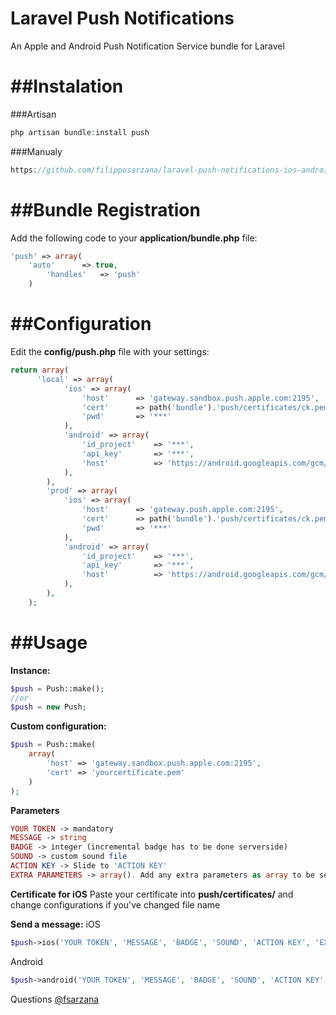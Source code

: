# Laravel Push Notifications
An Apple and Android Push Notification Service bundle for Laravel

##Instalation
=============
###Artisan
```php
php artisan bundle:install push
```
###Manualy
```php
https://github.com/filipposarzana/laravel-push-notifications-ios-android/
```
##Bundle Registration
=====================

Add the following code to your **application/bundle.php** file:

```php
'push' => array(
  	'auto' 		=> true,
		'handles'	=> 'push'
	)
```

##Configuration
===============
Edit the **config/push.php** file with your settings:

```php
return array(
      'local' => array(
    		'ios' => array(
    			'host'  	=> 'gateway.sandbox.push.apple.com:2195',
		        'cert'  	=> path('bundle').'push/certificates/ck.pem',
		        'pwd'		=> '***'
    		),
    		'android' => array(
    			'id_project'	=> '***',
        		'api_key'		=> '***',
        		'host'			=> 'https://android.googleapis.com/gcm/send'
    		),
    	),
    	'prod' => array(
    		'ios' => array(
    			'host'  	=> 'gateway.push.apple.com:2195',
		        'cert'  	=> path('bundle').'push/certificates/ck.pem',
		        'pwd'		=> '***'
    		),
    		'android' => array(
    			'id_project'	=> '***',
        		'api_key'		=> '***',
        		'host'			=> 'https://android.googleapis.com/gcm/send'
    		),
    	),
    );
```

##Usage
=======

**Instance:**

```php
$push = Push::make();
//or
$push = new Push;
```

**Custom configuration:**

```php
$push = Push::make(
	array(
		'host' => 'gateway.sandbox.push.apple.com:2195',
		'cert' => 'yourcertificate.pem'
	)
);
```

**Parameters**
```php
YOUR TOKEN -> mandatory
MESSAGE -> string
BADGE -> integer (incremental badge has to be done serverside)
SOUND -> custom sound file
ACTION KEY -> Slide to 'ACTION KEY'
EXTRA PARAMETERS -> array(). Add any extra parameters as array to be sent to the application and do extra functions such as open a defined view.
```

**Certificate for iOS**
Paste your certificate into **push/certificates/** and change configurations if you've changed file name

**Send a message:**
iOS
```php
$push->ios('YOUR TOKEN', 'MESSAGE', 'BADGE', 'SOUND', 'ACTION KEY', 'EXTRA PARAMETERS');

```

Android
```php
$push->android('YOUR TOKEN', 'MESSAGE', 'BADGE', 'SOUND', 'ACTION KEY', 'EXTRA PARAMETERS');

```

Questions [@fsarzana](http://twitter.com/fsarzana)



